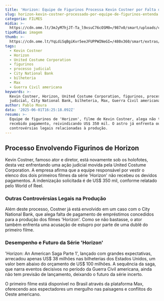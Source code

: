 ```yaml
---
title: 'Horizon: Equipe de Figurinos Processa Kevin Costner por Falta de Pagamento'
slug: horizon-kevin-costner-processado-por-equipe-de-figurinos-entenda
categoria: FILMES
midia: >-
  https://cdn.ome.lt/3mJyM7hjJT-Ta_l9xsuC76cOSM0=/987x0/smart/uploads/conteudo/fotos/horizon_0XgsOgy.jpg
tipoMidia: imagem
thumb: >-
  https://cdn.ome.lt/YqLdiSqBgiKvr5eeJFUPPWINeGI=/480x360/smart/extras/conteudos/horizon_0f6qBtT.jpg
tags:
  - Kevin Costner
  - Horizon
  - United Costume Corporation
  - figurinos
  - processo judicial
  - City National Bank
  - bilheteria
  - Max
  - Guerra Civil americana
keywords: >-
  Kevin Costner, Horizon, United Costume Corporation, figurinos, processo
  judicial, City National Bank, bilheteria, Max, Guerra Civil americana
author: Pablo Moura
data: '2025-06-01T16:25:18.092Z'
resumo: >-
  Equipe de figurinos de 'Horizon', filme de Kevin Costner, alega não ter
  recebido pagamento, reivindicando US$ 350 mil. O astro já enfrenta outras
  controvérsias legais relacionadas à produção.
---
```


## Processo Envolvendo Figurinos de Horizon

Kevin Costner, famoso ator e diretor, está novamente sob os holofotes, desta vez enfrentando uma ação judicial movida pela United Costume Corporation. A empresa afirma que a equipe responsável por vestir o elenco dos dois primeiros filmes da série 'Horizon' não recebeu os devidos pagamentos. A indenização solicitada é de US$ 350 mil, conforme relatado pelo World of Reel.

### Outras Controvérsias Legais na Produção

Além deste processo, Costner já está envolvido em um caso com o City National Bank, que alega falta de pagamento de empréstimos concedidos para a produção dos filmes 'Horizon'. Como se não bastasse, o ator também enfrenta uma acusação de estupro por parte de uma dublê do primeiro filme.

### Desempenho e Futuro da Série 'Horizon'

'Horizon: An American Saga Parte 1', lançado com grandes expectativas, arrecadou apenas US$ 38 milhões nas bilheterias dos Estados Unidos, um valor bem abaixo do orçamento de US$ 100 milhões. A sequência da saga, que narra eventos decisivos no período da Guerra Civil americana, ainda não tem previsão de lançamento, deixando o futuro da série incerto.

O primeiro filme está disponível no Brasil através da plataforma Max, oferecendo aos espectadores um mergulho nas paisagens e conflitos do Oeste americano.

